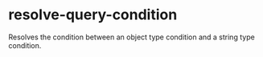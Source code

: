 resolve-query-condition
=======================

Resolves the condition between an object type condition and a string type condition.
